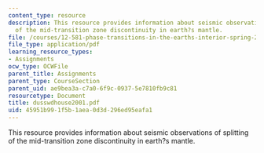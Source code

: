 ```yaml
---
content_type: resource
description: This resource provides information about seismic observations of splitting
  of the mid-transition zone discontinuity in earth?s mantle.
file: /courses/12-581-phase-transitions-in-the-earths-interior-spring-2005/45951b991f5b1aea0d3d296ed95eafa1_dusswdhouse2001.pdf
file_type: application/pdf
learning_resource_types:
- Assignments
ocw_type: OCWFile
parent_title: Assignments
parent_type: CourseSection
parent_uid: ae9bea3a-c7a0-6f9c-0937-5e7810fb9c81
resourcetype: Document
title: dusswdhouse2001.pdf
uid: 45951b99-1f5b-1aea-0d3d-296ed95eafa1
---
```

This resource provides information about seismic observations of splitting of the mid-transition zone discontinuity in earth?s mantle.